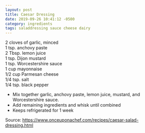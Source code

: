 ```yaml
---
layout: post
title: Caesar Dressing
date: 2019-09-26 10:41:12 -0500
category: ingredients
tags: saladdressing sauce cheese dairy
---
```

<div class="ingredients">
  
<span class="amount">2</span> cloves of <span class="name">garlic, minced  
</span><span class="amount">1 tsp.</span> <span class="name">anchovy paste  
</span><span class="amount">2 Tbsp.</span> <span class="name">lemon juice  
</span><span class="amount">1 tsp.</span> <span class="name">Dijon mustard  
</span><span class="amount">1 tsp.</span> <span class="name">Worcestershire sauce  
</span><span class="amount">1 cup</span> <span class="name">mayonnaise  
</span><span class="amount">1/2 cup</span> <span class="name">Parmesan cheese  
</span><span class="amount">1/4 tsp.</span> <span class="name">salt  
</span><span class="amount">1/4 tsp.</span> <span class="name">black pepper</span>
  
</div>
<ul>
 	<li class="instructions">Mix together garlic, anchovy paste, lemon juice, mustard, and Worcestershire sauce.</li>
 	<li>Add remaining ingredients and whisk until combined</li>
 	<li>Keeps refrigerated for 1 week</li>
</ul>
Source: <a href="https://www.onceuponachef.com/recipes/caesar-salad-dressing.html">https://www.onceuponachef.com/recipes/caesar-salad-dressing.html</a>
